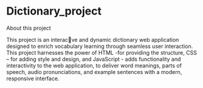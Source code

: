 # Dictionary_project

About this project

This project is an interac􀆟ve and dynamic dictionary web application designed to enrich vocabulary learning through seamless user interaction. This project harnesses the power of HTML -for providing the structure, CSS – for adding style and design, and JavaScript - adds functionality and interactivity to the web application, to deliver word meanings, parts of speech, audio pronunciations, and example sentences with a modern, responsive interface.
